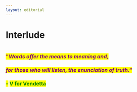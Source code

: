```yaml
---
layout: editorial
---
```


# Interlude

<figure><img src="../../../../../../.gitbook/assets/pexels-btgl-♡-3894191.jpg" alt=""><figcaption></figcaption></figure>

### <mark style="color:purple;">"</mark>_<mark style="color:purple;">Words offer the means to meaning and,</mark>_&#x20;

### &#x20;                                                      _<mark style="color:purple;">for those who will listen, the enunciation of truth."</mark>_

### &#x20;                                                                                                                  _<mark style="color:green;">-</mark>_ <mark style="color:green;"></mark><mark style="color:green;">**V for Vendetta**</mark>
